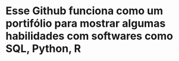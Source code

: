 # Esse Github funciona como um portifólio para mostrar algumas habilidades com softwares como SQL, Python, R
